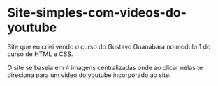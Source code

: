 # Site-simples-com-videos-do-youtube
Site que eu criei vendo o curso do Gustavo Guanabara no modulo 1 do curso de HTML e CSS.

O site se baseia em 4 imagens centralizadas onde ao clicar nelas te direciona para um video do youtube incorporado ao site.
